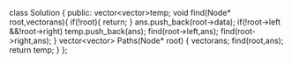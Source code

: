 class Solution {
  public:
  vector<vector<int>>temp;
  void find(Node* root,vector<int>ans){
      if(!root){
          return;
      }
       ans.push_back(root->data);
      if(!root->left &&!root->right)
          temp.push_back(ans);
          find(root->left,ans);
          find(root->right,ans);
  }
    vector<vector<int>> Paths(Node* root) {
          vector<int>ans;
        find(root,ans);
        return temp;
    }
};
